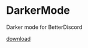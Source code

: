 # DarkerMode
Darker mode for BetterDiscord

[download](https://raw.githubusercontent.com/Szedann/DarkerMode/main/css/darker.theme.css)
